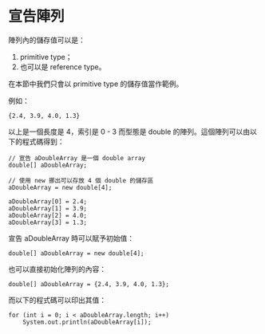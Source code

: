 # 宣告陣列

陣列內的儲存值可以是：

1. primitive type；
2. 也可以是 reference type。

在本節中我們只會以 primitive type 的儲存值當作範例。

例如：

    {2.4, 3.9, 4.0, 1.3}

以上是一個長度是 4，索引是 0 - 3 而型態是 double 的陣列。這個陣列可以由以下的程式碼得到：

    // 宣告 aDoubleArray 是一個 double array
    double[] aDoubleArray;
    
    // 使用 new 挪出可以存放 4 個 double 的儲存區
    aDoubleArray = new double[4];
    
    aDoubleArray[0] = 2.4;
    aDoubleArray[1] = 3.9;
    aDoubleArray[2] = 4.0;
    aDoubleArray[3] = 1.3;

宣告 aDoubleArray 時可以賦予初始值：

    double[] aDoubleArray = new double[4];

也可以直接初始化陣列的內容：

    double[] aDoubleArray = {2.4, 3.9, 4.0, 1.3};

而以下的程式碼可以印出其值：

    for (int i = 0; i < aDoubleArray.length; i++)
        System.out.println(aDoubleArray[i]);

